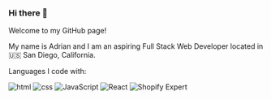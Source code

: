 ### Hi there 👋

Welcome to my GitHub page!

My name is Adrian and I am an aspiring Full Stack Web Developer located in 🇺🇸 San Diego, California.


Languages I code with:

<img alt="html" src="https://img.shields.io/badge/-HTML5-E34F26?style=flat-square&logo=html5&logoColor=white"> <img alt="css" src="https://img.shields.io/badge/-CSS-blue"> <img alt="JavaScript" src="https://img.shields.io/badge/-JavaScript-yellow"> <img alt="React" src="https://img.shields.io/badge/-React-9cf"> <img alt="Shopify Expert" src="https://img.shields.io/badge/-Shopify%20Theme%20Expert-brightgreen">






